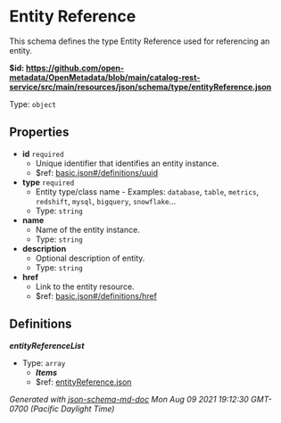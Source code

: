# Entity Reference

This schema defines the type Entity Reference used for referencing an entity.

<b id="httpsgithub.comopen-metadataopenmetadatablobmaincatalog-rest-servicesrcmainresourcesjsonschematypeentityreference.json">&#36;id: https://github.com/open-metadata/OpenMetadata/blob/main/catalog-rest-service/src/main/resources/json/schema/type/entityReference.json</b>

Type: `object`

## Properties
 - <b id="#https://github.com/open-metadata/OpenMetadata/blob/main/catalog-rest-service/src/main/resources/json/schema/type/entityReference.json/properties/id">id</b> `required`
	 - Unique identifier that identifies an entity instance.
	 - &#36;ref: [basic.json#/definitions/uuid](#basic.jsondefinitionsuuid)
 - <b id="#https://github.com/open-metadata/OpenMetadata/blob/main/catalog-rest-service/src/main/resources/json/schema/type/entityReference.json/properties/type">type</b> `required`
	 - Entity type/class name - Examples: `database`, `table`, `metrics`, `redshift`, `mysql`, `bigquery`, `snowflake`...
	 - Type: `string`
 - <b id="#https://github.com/open-metadata/OpenMetadata/blob/main/catalog-rest-service/src/main/resources/json/schema/type/entityReference.json/properties/name">name</b>
	 - Name of the entity instance.
	 - Type: `string`
 - <b id="#https://github.com/open-metadata/OpenMetadata/blob/main/catalog-rest-service/src/main/resources/json/schema/type/entityReference.json/properties/description">description</b>
	 - Optional description of entity.
	 - Type: `string`
 - <b id="#https://github.com/open-metadata/OpenMetadata/blob/main/catalog-rest-service/src/main/resources/json/schema/type/entityReference.json/properties/href">href</b>
	 - Link to the entity resource.
	 - &#36;ref: [basic.json#/definitions/href](#basic.jsondefinitionshref)


## Definitions
**_entityReferenceList_**

 - Type: `array`
	 - **_Items_**
	 - &#36;ref: [entityReference.json](#entityreference.json)



_Generated with [json-schema-md-doc](https://brianwendt.github.io/json-schema-md-doc/)_ _Mon Aug 09 2021 19:12:30 GMT-0700 (Pacific Daylight Time)_